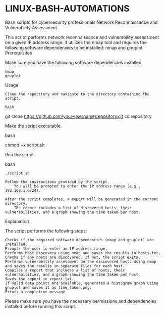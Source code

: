 # LINUX-BASH-AUTOMATIONS
Bash scripts for cybersecurity professionals
Network Reconnaissance and Vulnerability Assessment

This script performs network reconnaissance and vulnerability assessment on a given IP address range. It utilizes the nmap tool and requires the following software dependencies to be installed: nmap and gnuplot.
Prerequisites

Make sure you have the following software dependencies installed:

    nmap
    gnuplot

Usage

    Clone the repository and navigate to the directory containing the script.

    bash

git clone https://github.com/your-username/repository.git
cd repository

Make the script executable.

bash

chmod +x script.sh

Run the script.

bash

    ./script.sh

    Follow the instructions provided by the script.
        You will be prompted to enter the IP address range (e.g., 192.168.1.0/24).

    After the script completes, a report will be generated in the current directory.
        The report includes a list of discovered hosts, their vulnerabilities, and a graph showing the time taken per host.

Explanation

The script performs the following steps:

    Checks if the required software dependencies (nmap and gnuplot) are installed.
    Prompts the user to enter an IP address range.
    Performs host discovery using nmap and saves the results in hosts.txt.
    Checks if any hosts are discovered. If not, the script exits.
    Performs vulnerability assessment on the discovered hosts using nmap and saves the results in separate files for each host.
    Compiles a report that includes a list of hosts, their vulnerabilities, and a graph showing the time taken per host.
    Saves the report in report.txt.
    If valid data points are available, generates a histogram graph using gnuplot and saves it as time_taken.png.
    Prints a completion message.

Please make sure you have the necessary permissions and dependencies installed before running this script.

